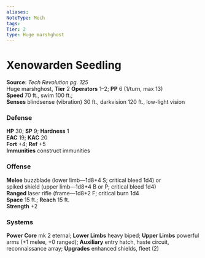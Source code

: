 ```yaml
---
aliases: 
NoteType: Mech
tags: 
Tier: 2
type: Huge marshghost
---
```


# Xenowarden Seedling

**Source**:  _Tech Revolution pg. 125_  
Huge marshghost, **Tier** 2 
**Operators** 1–2; **PP** 6 (1/turn, max 13)  
**Speed** 70 ft., swim 100 ft.;  
**Senses** blindsense (vibration) 30 ft., darkvision 120 ft., low-light vision

### Defense

**HP** 30; **SP** 9; **Hardness** 1  
**EAC** 19; **KAC** 20  
**Fort** +4; **Ref** +5  
**Immunities** construct immunities

### Offense

**Melee** buzzblade (lower limb—1d8+4 S; critical bleed 1d4) or  
spiked shield (upper limb—1d8+4 B or P; critical bleed 1d4)  
**Ranged** laser rifle (frame—1d8+2 F; critical burn 1d4  
**Space** 15 ft.; **Reach** 15 ft.  
**Strength** +2

### Systems

**Power Core** mk 2 eternal; **Lower Limbs** heavy biped; **Upper Limbs** powerful arms (+1 melee, +0 ranged); **Auxiliary** entry hatch, haste circuit, reconnaissance array; **Upgrades** enhanced shields, fleet (2)
